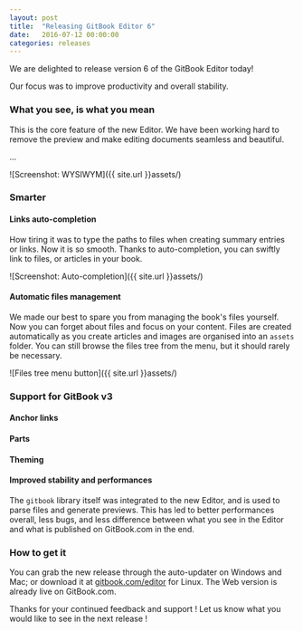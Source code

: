 ```yaml
---
layout: post
title:  "Releasing GitBook Editor 6"
date:   2016-07-12 00:00:00
categories: releases
---
```


We are delighted to release version 6 of the GitBook Editor today!

<!-- more -->

Our focus was to improve productivity and overall stability.

### What you see, is what you mean

This is the core feature of the new Editor. We have been working hard to remove the preview and make editing documents seamless and beautiful.

...

![Screenshot: WYSIWYM]({{ site.url }}assets/)

### Smarter

#### Links auto-completion

How tiring it was to type the paths to files when creating summary entries or links. Now it is so smooth. Thanks to auto-completion, you can swiftly link to files, or articles in your book.

![Screenshot: Auto-completion]({{ site.url }}assets/)

#### Automatic files management

We made our best to spare you from managing the book's files yourself. Now you can forget about files and focus on your content. Files are created automatically as you create articles and images are organised into an `assets` folder. You can still browse the files tree from the menu, but it should rarely be necessary.

![Files tree menu button]({{ site.url }}assets/)

### Support for GitBook v3

#### Anchor links

#### Parts

#### Theming

#### Improved stability and performances

The `gitbook` library itself was integrated to the new Editor, and is used to parse files and generate previews. This has led to better performances overall, less bugs, and less difference between what you see in the Editor and what is published on GitBook.com in the end.


### How to get it

You can grab the new release through the auto-updater on Windows and Mac; or download it at [gitbook.com/editor](https://www.gitbook.com/editor) for Linux. The Web version is already live on GitBook.com.

Thanks for your continued feedback and support ! Let us know what you would like to see in the next release !
